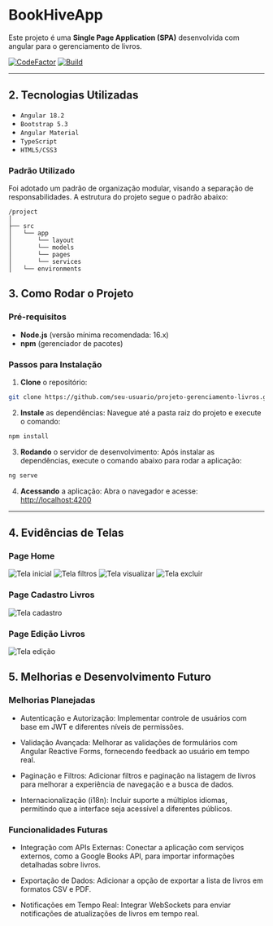 # BookHiveApp
Este projeto é uma **Single Page Application (SPA)** desenvolvida com angular  para o gerenciamento de livros.

[![CodeFactor](https://www.codefactor.io/repository/github/oitom/book-hive-app/badge)](https://www.codefactor.io/repository/github/oitom/book-hive-app)
[![Build](https://github.com/oitom/book-hive-app/actions/workflows/ci.yaml/badge.svg)](https://github.com/oitom/book-hive-app/actions/workflows/ci.yaml)

---

## 2. Tecnologias Utilizadas

- `Angular 18.2`
- `Bootstrap 5.3`
- `Angular Material`
- `TypeScript`
- `HTML5/CSS3`

### Padrão Utilizado

Foi adotado um padrão de organização modular, visando a separação de responsabilidades. 
A estrutura do projeto segue o padrão abaixo:
```
/project
│
├── src
│   └── app
│       └── layout
│       └── models
│       └── pages
│       └── services
│   └── environments
```
## 3. Como Rodar o Projeto

### Pré-requisitos

- **Node.js** (versão mínima recomendada: 16.x)
- **npm** (gerenciador de pacotes)

### Passos para Instalação

1. **Clone** o repositório:
```bash
git clone https://github.com/seu-usuario/projeto-gerenciamento-livros.git
```

2. **Instale** as dependências: Navegue até a pasta raiz do projeto e execute o comando:
```bash
npm install
```
3. **Rodando** o servidor de desenvolvimento: Após instalar as dependências, execute o comando abaixo para rodar a aplicação:
```bash
ng serve
```
4. **Acessando** a aplicação: Abra o navegador e acesse:
[http://localhost:4200](http://localhost:4200)

---

## 4. Evidências de Telas

### Page Home
![Tela inicial](/public/assets/page-home-screen.png)
![Tela filtros](/public/assets/page-home-filtros-screen.png)
![Tela visualizar](/public/assets/page-home-visualizar-livro.png)
![Tela excluir](/public/assets/page-home-excluir-livro.png)

### Page Cadastro Livros
![Tela cadastro](/public/assets/page-cadastrar-livro.png)

### Page Edição Livros
![Tela edição](/public/assets/page-editar-livro.png)


## 5. Melhorias e Desenvolvimento Futuro

### Melhorias Planejadas

- Autenticação e Autorização: 
Implementar controle de usuários com base em JWT e diferentes níveis de permissões.

- Validação Avançada: Melhorar as validações de formulários com Angular Reactive Forms, fornecendo feedback ao usuário em tempo real.

- Paginação e Filtros: Adicionar filtros e paginação na listagem de livros para melhorar a experiência de navegação e a busca de dados.

- Internacionalização (i18n): Incluir suporte a múltiplos idiomas, permitindo que a interface seja acessível a diferentes públicos.

### Funcionalidades Futuras
- Integração com APIs Externas: Conectar a aplicação com serviços externos, como a Google Books API, para importar informações detalhadas sobre livros.

- Exportação de Dados: Adicionar a opção de exportar a lista de livros em formatos CSV e PDF.

- Notificações em Tempo Real: Integrar WebSockets para enviar notificações de atualizações de livros em tempo real.
